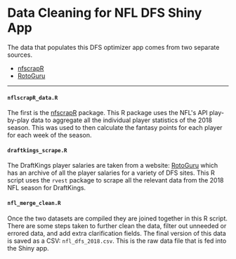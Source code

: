 # Data Cleaning for NFL DFS Shiny App

The data that populates this DFS optimizer app comes from two separate sources. 

* [nfscrapR](https://github.com/maksimhorowitz/nflscrapR/) 
* [RotoGuru](http://rotoguru1.com/cgi-bin/fyday.pl?week=17&game=dk/)

- - -

#### `nflscrapR_data.R`

The first is the [nfscrapR](https://github.com/maksimhorowitz/nflscrapR/) package. This R package uses the NFL's API play-by-play data to aggregate all the individual player statistics of the 2018 season. This was used to then calculate the fantasy points for each player for each week of the season.

#### `draftkings_scrape.R`

The DraftKings player salaries are taken from a website: [RotoGuru](http://rotoguru1.com/cgi-bin/fyday.pl?week=17&game=dk/) which has an archive of all the player salaries for a variety of DFS sites. This R script uses the `rvest` package to scrape all the relevant data from the 2018 NFL season for DraftKings.

#### `nfl_merge_clean.R`

Once the two datasets are compiled they are joined together in this R script. There are some steps taken to further clean the data, filter out unneeded or errored data, and add extra clarification fields. The final version of this data is saved as a CSV: `nfl_dfs_2018.csv`. This is the raw data file that is fed into the Shiny app.
